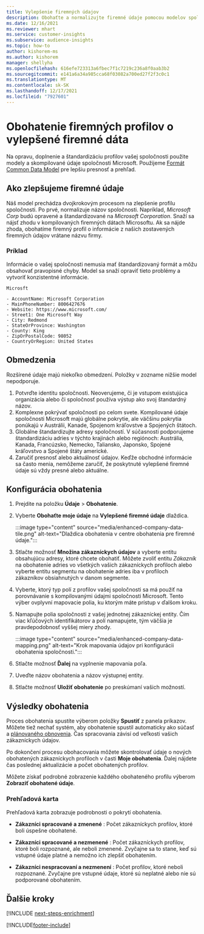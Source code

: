 ```yaml
---
title: Vylepšenie firemných údajov
description: Obohaťte a normalizujte firemné údaje pomocou modelov spoločnosti Microsoft.
ms.date: 12/16/2021
ms.reviewer: mhart
ms.service: customer-insights
ms.subservice: audience-insights
ms.topic: how-to
author: kishorem-ms
ms.author: kishorem
manager: shellyha
ms.openlocfilehash: 616efe723313a6fbec7f1c7219c236a8f0aab3b2
ms.sourcegitcommit: e141a6a34a985cca68f03082a700ed27f2f3c0c1
ms.translationtype: MT
ms.contentlocale: sk-SK
ms.lasthandoff: 12/17/2021
ms.locfileid: "7927601"
---
```

# <a name="enrichment-of-company-profiles-with-enhanced-company-data"></a>Obohatenie firemných profilov o vylepšené firemné dáta

Na opravu, doplnenie a štandardizáciu profilov vašej spoločnosti použite modely a skompilované údaje spoločnosti Microsoft. Použijeme [Formát Common Data Model](/common-data-model/schema/core/applicationcommon/account) pre lepšiu presnosť a prehľad.

## <a name="how-we-enhance-company-data"></a>Ako zlepšujeme firemné údaje

Náš model prechádza dvojkrokovým procesom na zlepšenie profilu spoločnosti. Po prvé, normalizuje názov spoločnosti. Napríklad, *Microsoft Corp* budú opravené a štandardizované na *Microsoft Corporation*. Snaží sa nájsť zhodu v kompilovaných firemných dátach Microsoftu. Ak sa nájde zhoda, obohatíme firemný profil o informácie z našich zostavených firemných údajov vrátane názvu firmy.


### <a name="example"></a>Príklad

Informácie o vašej spoločnosti nemusia mať štandardizovaný formát a môžu obsahovať pravopisné chyby. Model sa snaží opraviť tieto problémy a vytvoriť konzistentné informácie.

```Input
Microsft
```

```Output
- AccountName: Microsoft Corporation
- MainPhoneNumber: 8006427676
- Website: https://www.microsoft.com/
- Street1: One Microsoft Way
- City: Redmond
- StateOrProvince: Washington
- County: King
- ZipOrPostalCode: 98052
- CountryOrRegion: United States
```

## <a name="limitations"></a>Obmedzenia

Rozšírené údaje majú niekoľko obmedzení. Položky v zozname nižšie model nepodporuje.

1.  Potvrďte identitu spoločnosti. Neoverujeme, či je vstupom existujúca organizácia alebo či spoločnosť používa výstup ako svoj štandardný názov.
2.  Komplexne pokrývať spoločnosti po celom svete. Kompilované údaje spoločnosti Microsoft majú globálne pokrytie, ale väčšinu pokrytia ponúkajú v Austrálii, Kanade, Spojenom kráľovstve a Spojených štátoch.
3.  Globálne štandardizujte adresy spoločností. V súčasnosti podporujeme štandardizáciu adries v týchto krajinách alebo regiónoch: Austrália, Kanada, Francúzsko, Nemecko, Taliansko, Japonsko, Spojené kráľovstvo a Spojené štáty americké.
4.  Zaručiť presnosť alebo aktuálnosť údajov. Keďže obchodné informácie sa často menia, nemôžeme zaručiť, že poskytnuté vylepšené firemné údaje sú vždy presné alebo aktuálne.

## <a name="configure-the-enrichment"></a>Konfigurácia obohatenia

1. Prejdite na položku **Údaje** > **Obohatenie**.

1. Vyberte **Obohaťte moje údaje** na **Vylepšené firemné údaje** dlaždica.

   :::image type="content" source="media/enhanced-company-data-tile.png" alt-text="Dlaždica obohatenia v centre obohatenia pre firemné údaje.":::

1. Stlačte možnosť **Množina zákazníckych údajov** a vyberte entitu obsahujúcu adresy, ktoré chcete obohatiť. Môžete zvoliť entitu *Zákazník* na obohatenie adries vo všetkých vašich zákazníckych profiloch alebo vyberte entitu segmentu na obohatenie adries iba v profiloch zákazníkov obsiahnutých v danom segmente.

1. Vyberte, ktorý typ polí z profilov vašej spoločnosti sa má použiť na porovnávanie s kompilovanými údajmi spoločnosti Microsoft. Tento výber ovplyvní mapovacie polia, ku ktorým máte prístup v ďalšom kroku.

1.  Namapujte polia spoločnosti z vašej jednotnej zákazníckej entity. Čím viac kľúčových identifikátorov a polí namapujete, tým väčšia je pravdepodobnosť vyššej miery zhody.

    :::image type="content" source="media/enhanced-company-data-mapping.png" alt-text="Krok mapovania údajov pri konfigurácii obohatenia spoločnosti.":::

1. Stlačte možnosť **Ďalej** na vyplnenie mapovania poľa.

1. Uveďte názov obohatenia a názov výstupnej entity.

1. Stlačte možnosť **Uložiť obohatenie** po preskúmaní vašich možností.

## <a name="enrichment-results"></a>Výsledky obohatenia

Proces obohatenia spustíte výberom položky **Spustiť** z panela príkazov. Môžete tiež nechať systém, aby obohatenie spustil automaticky ako súčasť a [plánovaného obnovenia](system.md#schedule-tab). Čas spracovania závisí od veľkosti vašich zákazníckych údajov.

Po dokončení procesu obohacovania môžete skontrolovať údaje o nových obohatených zákazníckych profiloch v časti **Moje obohatenia**. Ďalej nájdete čas poslednej aktualizácie a počet obohatených profilov.

Môžete získať podrobné zobrazenie každého obohateného profilu výberom **Zobraziť obohatené údaje**.

### <a name="overview-card"></a>Prehľadová karta

Prehľadová karta zobrazuje podrobnosti o pokrytí obohatenia. 

* **Zákazníci spracované a zmenené** : Počet zákazníckych profilov, ktoré boli úspešne obohatené.

* **Zákazníci spracované a nezmenené** : Počet zákazníckych profilov, ktoré boli rozpoznané, ale neboli zmenené. Zvyčajne sa to stane, keď sú vstupné údaje platné a nemožno ich zlepšiť obohatením.

* **Zákazníci nespracovaní a nezmenení** : Počet profilov, ktoré neboli rozpoznané. Zvyčajne pre vstupné údaje, ktoré sú neplatné alebo nie sú podporované obohatením.

## <a name="next-steps"></a>Ďalšie kroky

[!INCLUDE [next-steps-enrichment](../includes/next-steps-enrichment.md)]

[!INCLUDE[footer-include](../includes/footer-banner.md)]

